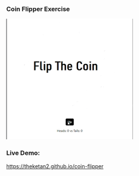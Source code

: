 ### Coin Flipper Exercise

![Snapshot](screen/screen.gif)

### Live Demo:

https://theketan2.github.io/coin-flipper
